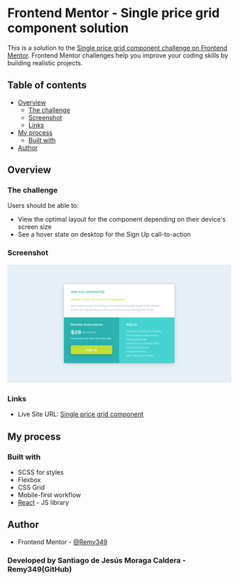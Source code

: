 # Frontend Mentor - Single price grid component solution

This is a solution to the [Single price grid component challenge on Frontend Mentor](https://www.frontendmentor.io/challenges/single-price-grid-component-5ce41129d0ff452fec5abbbc). Frontend Mentor challenges help you improve your coding skills by building realistic projects. 

## Table of contents

- [Overview](#overview)
  - [The challenge](#the-challenge)
  - [Screenshot](#screenshot)
  - [Links](#links)
- [My process](#my-process)
  - [Built with](#built-with)
- [Author](#author)

## Overview

### The challenge

Users should be able to:

- View the optimal layout for the component depending on their device's screen size
- See a hover state on desktop for the Sign Up call-to-action

### Screenshot

![PREVIEW](./design/preview.png)

### Links

- Live Site URL: [Single price grid component](https://remy349.github.io/single-price-grid-component/)

## My process

### Built with

- SCSS for styles
- Flexbox
- CSS Grid
- Mobile-first workflow
- [React](https://reactjs.org/) - JS library

## Author

- Frontend Mentor - [@Remy349](https://www.frontendmentor.io/profile/Remy349)

### Developed by Santiago de Jesús Moraga Caldera - Remy349(GitHub)

